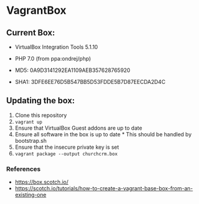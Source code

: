# VagrantBox

## Current Box:
  
  *  VirtualBox Integration Tools 5.1.10
  *  PHP 7.0 (from  ppa:ondrej/php)

  *  MD5:  0A9D3141292EA1109AEB357628765920
  *  SHA1: 3DFE6EE76D5B547BB5D53FDDE5B7D87EECDA2D4C

## Updating the box:

  1.  Clone this repository
  2.  ```vagrant up```
  3.  Ensure that VirtualBox Guest addons are up to date
  4.  Ensure all software in the box is up to date
    *  This should be handled by bootstrap.sh
  5. Ensure that the insecure private key is set
  6.  ```vagrant package --output churchcrm.box```
  
### References
  *  https://box.scotch.io/
  *  https://scotch.io/tutorials/how-to-create-a-vagrant-base-box-from-an-existing-one
